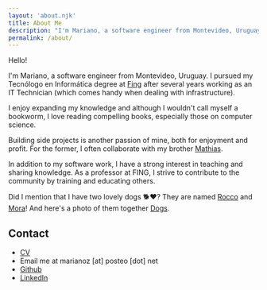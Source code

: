 ```yaml
---
layout: 'about.njk'
title: About Me
description: "I'm Mariano, a software engineer from Montevideo, Uruguay. I pursued my Tecnólogo en Informática degree at Fing after several years working as an IT Technician (which comes handy when dealing with infrastructure)."
permalink: /about/
---
```

Hello!

I'm Mariano, a software engineer from Montevideo, Uruguay. I pursued my Tecnólogo en Informática
degree at <a href="https://www.fing.edu.uy/" target="_blank">Fing</a> after several years
working as an IT Technician (which comes handy when dealing with infrastructure).

I enjoy expanding my knowledge and although I wouldn't call myself a bookworm,
I love reading compelling books, especially those on computer science.

Building side projects is another passion of mine, both for enjoyment and profit.
For the former, I often collaborate with my brother <a href="https://totozunino.github.io/portfolio/" target="_blank">Mathias</a>.

In addition to my software work, I have a strong interest in teaching and sharing
knowledge. As a professor at FING, I strive to contribute to the community by
training and educating others.

Did I mention that I have two lovely dogs 🐕❤️? They are named <a href="/assets/rocco.jpg">Rocco</a> and <a href="/assets/mora.jpg">Mora</a>!
And here's a photo of them together <a href="/assets/babies.jpg">Dogs</a>.


## Contact
- [CV](/assets/cv.pdf)
- Email me at marianoz [at] posteo [dot] net
- <a href="https://github.com/marianozunino" target="_blank">Github</a>
- <a href="https://linkedin.com/in/mariano-z" target="_blank">LinkedIn</a>
